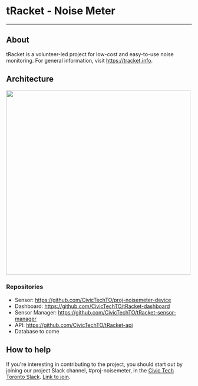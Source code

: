 # tRacket - Noise Meter
___
## About

tRacket is a volunteer-led project for low-cost and easy-to-use noise monitoring. For general information, visit https://tracket.info.

## Architecture
<img src="https://tracket.info/wp-content/uploads/2024/07/tracket-architecture.png" width="500"/>

### Repositories
- Sensor: https://github.com/CivicTechTO/proj-noisemeter-device
- Dashboard: https://github.com/CivicTechTO/tRacket-dashboard
- Sensor Manager: https://github.com/CivicTechTO/tRacket-sensor-manager
- API: https://github.com/CivicTechTO/tRacket-api
- Database to come

## How to help
If you're interesting in contributing to the project, you should start out by joining our project Slack channel, #proj-noisemeter, in the [Civic Tech Toronto Slack](https://civictechto.slack.com/). [Link to join](https://link.civictech.ca/join).
